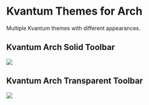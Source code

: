 # Kvantum Themes for Arch
Multiple Kvantum themes with different appearances.

## Kvantum Arch Solid Toolbar
<img src="https://raw.githubusercontent.com/rkstrdee/Arch/main/Kvantum/Screenshots/Arch-solid-toolbar.png">  

## Kvantum Arch Transparent Toolbar
<img src="https://raw.githubusercontent.com/rkstrdee/Arch/main/Kvantum/Screenshots/Arch-transparent-toolbar.png?">  

